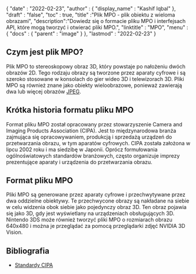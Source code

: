 {
  "date" : "2022-02-23",
  "author" : {
    "display_name" : "Kashif Iqbal"
},
  "draft" : "false",
  "toc" : true,
  "title" :"Plik MPO - plik obiektu z wieloma obrazami",
  "description":"Dowiedz się o formacie pliku MPO i interfejsach API, które mogą tworzyć i otwierać pliki MPO.",
  "linktitle" : "MPO",
  "menu" : {
    "docs" : {
      "parent" : "image"
}
},
  "lastmod" : "2022-02-23"
}

## Czym jest plik MPO?

Plik MPO to stereoskopowy obraz 3D, który powstaje po nałożeniu dwóch obrazów 2D. Tego rodzaju obrazy są tworzone przez aparaty cyfrowe i są szeroko stosowane w konsolach do gier wideo 3D i telewizorach 3D. Pliki MPO są również znane jako obiekty wieloobrazowe, ponieważ zawierają dwa lub więcej obrazów [JPEG](/pl/image/jpeg/).

## Krótka historia formatu pliku MPO

Format pliku MPO został opracowany przez stowarzyszenie Camera and Imaging Products Association (CIPA). Jest to międzynarodowa branża zajmująca się opracowywaniem, produkcją i sprzedażą urządzeń do przetwarzania obrazu, w tym aparatów cyfrowych. CIPA została założona w lipcu 2002 roku i ma siedzibę w Japonii. Oprócz formułowania ogólnoświatowych standardów branżowych, często organizuje imprezy prezentujące aparaty i urządzenia do przetwarzania obrazu.

## Format pliku MPO

Pliki MPO są generowane przez aparaty cyfrowe i przechwytywane przez dwa oddzielne obiektywy. Te przechwycone obrazy są nakładane na siebie w celu widzenia obok siebie jako pojedynczy obraz 3D. Ten obraz pojawia się jako 3D, gdy jest wyświetlany na urządzeniach obsługujących 3D. Nintendo 3DS może również tworzyć pliki MPO o rozmiarach obrazu 640x480 i można je przeglądać za pomocą przeglądarki zdjęć NVIDIA 3D Vision.

## Bibliografia ##

* [Standardy CIPA](https://www.cipa.jp/e/std/std-sec.html)

